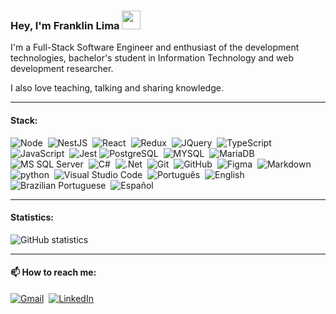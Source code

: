 <!--
### Hi there 👋


**andrfranklin/andrfranklin** is a ✨ _special_ ✨ repository because its `README.md` (this file) appears on your GitHub profile.

Here are some ideas to get you started:

- 🔭 I’m currently working on ...
- 🌱 I’m currently learning ...
- 👯 I’m looking to collaborate on ...
- 🤔 I’m looking for help with ...
- 💬 Ask me about ...
- 📫 How to reach me: ...
- 😄 Pronouns: ...
- ⚡ Fun fact: ...
-->


### Hey, I'm Franklin Lima <img src="https://raw.githubusercontent.com/kaueMarques/kaueMarques/master/hi.gif" width="30px">
I'm a Full-Stack Software Engineer and enthusiast of the development technologies, bachelor's student in Information Technology and web development researcher.

I also love teaching, talking and sharing knowledge.

---
#### Stack:
![Node](https://img.shields.io/badge/-Node.js-white?style=for-the-badge&logo=node.js)&nbsp;
![NestJS](https://img.shields.io/badge/-NestJS-white?style=for-the-badge&logo=nestjs&logoColor=E0234E)&nbsp;
![React](https://img.shields.io/badge/-React-white?style=for-the-badge&logo=react&logoColor=61DAFB)&nbsp;
![Redux](https://img.shields.io/badge/-Redux-white?style=for-the-badge&logo=redux&logoColor=764ABC)&nbsp;
![JQuery](https://img.shields.io/badge/-JQuery-white?style=for-the-badge&logo=jquery&logoColor=0769AD)&nbsp;
![TypeScript](https://img.shields.io/badge/-TypeScript-white?style=for-the-badge&logo=typescript)&nbsp;
![JavaScript](https://img.shields.io/badge/-JavaScript-white?style=for-the-badge&logo=javascript&logoColor=F7DF1E)&nbsp;
![Jest](https://img.shields.io/badge/Jest-white?style=for-the-badge&logo=jest&logoColor=C21325)
![PostgreSQL](https://img.shields.io/badge/-PostgreSQL-white?style=for-the-badge&logo=postgresql)&nbsp;
![MYSQL](https://img.shields.io/badge/-MySQL-white?style=for-the-badge&logo=mysql)&nbsp;
![MariaDB](https://img.shields.io/badge/-MariaDB-white?style=for-the-badge&logo=mariadb&logoColor=003545)&nbsp;
![MS SQL Server](https://img.shields.io/badge/MS%20Sql%20Server-white?style=for-the-badge&logo=microsoftsqlserver&logoColor=CC2927)&nbsp;
![C#](https://img.shields.io/badge/-C%23-white?style=for-the-badge&logo=c%23&logoColor=512BD4)&nbsp;
![.Net](https://img.shields.io/badge/-.NET-white?style=for-the-badge&logo=dotnet&logoColor=512BD4)&nbsp;
![Git](https://img.shields.io/badge/-Git-white?style=for-the-badge&logo=git)&nbsp;
![GitHub](https://img.shields.io/badge/-GitHub-white?style=for-the-badge&logo=github&logoColor=181717)&nbsp;
![Figma](https://img.shields.io/badge/Figma-white?style=for-the-badge&logo=figma&logoColor=C21325)&nbsp;
![Markdown](https://img.shields.io/badge/-Markdown-white?style=for-the-badge&logo=markdown&logoColor=000000)&nbsp;
![python](https://img.shields.io/badge/-Python-white?style=for-the-badge&logo=python)&nbsp;
![Visual Studio Code](https://img.shields.io/badge/-Visual%20Studio%20Code-white?style=for-the-badge&logo=visual-studio-code&logoColor=007ACC)&nbsp;
![Português](https://img.shields.io/badge/-Español-white?style=for-the-badge)&nbsp;
![English](https://img.shields.io/badge/B2-English-white?style=for-the-badge&color=white&labelColor=white)&nbsp;
![Brazilian Portuguese](https://img.shields.io/badge/Native-Português%20do%20Brazil-white?style=for-the-badge&color=white&labelColor=white)&nbsp;
![Español](https://img.shields.io/badge/-Español-white?style=for-the-badge)&nbsp;

---
#### Statistics:
![GitHub statistics](https://github-readme-stats.vercel.app/api/top-langs/?username=andrfranklin&langs_count=20)

<!--

---
<details>
	<summary style="font-size: medium; font-weight: bold">Some projects I've been working on</summary>
	
</details>
-->

---
#### 📫 How to reach me:
[![Gmail](https://img.shields.io/badge/-Gmail-white?style=for-the-badge&logo=gmail)](mailto:andre.franklin.cp@gmail.com)&nbsp;
[![LinkedIn](https://img.shields.io/badge/-LinkedIn-white?style=for-the-badge&logo=linkedin&logoColor=0A66C2)](https://www.linkedin.com/in/andrfranklin)
